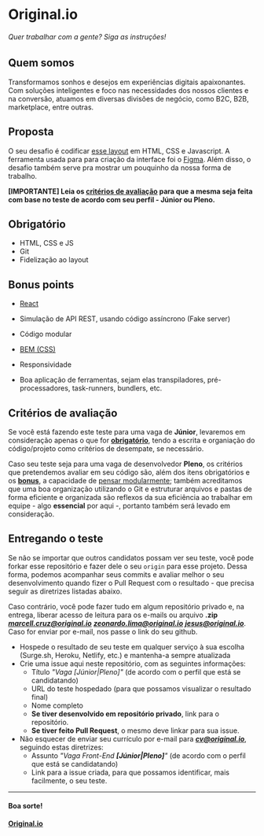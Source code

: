 # Original.io
###### Quer trabalhar com a gente? Siga as instruções!

## Quem somos
Transformamos sonhos e desejos em experiências digitais apaixonantes. Com soluções inteligentes e foco nas necessidades dos nossos clientes e na conversão, atuamos em  diversas divisões de negócio, como B2C, B2B, marketplace, entre outras.

## Proposta
O seu desafio é codificar [esse layout](https://www.figma.com/file/pArDJGnD4AVjIDv2ovB3xQ/Original.io-frontend-test) em HTML, CSS e Javascript. A ferramenta usada para para criação da interface foi o [Figma](https://figma.com). Além disso, o desafio também serve pra mostrar um pouquinho da nossa forma de trabalho.

**[IMPORTANTE] Leia os [critérios de avaliação](#critérios-de-avaliação) para que a mesma seja feita com base no teste de acordo com seu perfil - Júnior ou Pleno.**

## Obrigatório
* HTML, CSS e JS
* Git
* Fidelização ao layout

## Bonus points
* [React](https://reactjs.org/)
* Simulação de API REST, usando código assíncrono (Fake server)
* Código modular 
* [BEM (CSS)](http://getbem.com/introduction/)

* Responsividade
* Boa aplicação de ferramentas, sejam elas transpiladores, pré-processadores, task-runners, bundlers, etc.

## Critérios de avaliação
Se você está fazendo este teste para uma vaga de **Júnior**, levaremos em consideração apenas o que for **[obrigatório](#obrigatório)**, tendo a escrita e organiação do código/projeto como critérios de desempate, se necessário.

Caso seu teste seja para uma vaga de desenvolvedor **Pleno**, os critérios que pretendemos avaliar em seu código são, além dos itens obrigatórios e os **[bonus](#bonus-points)**, a capacidade de [pensar modularmente](https://webstandardssherpa.com/reviews/think-modularly); também acreditamos que uma boa organização utilizando o Git e estruturar arquivos e pastas de forma eficiente e organizada são reflexos da sua eficiência ao trabalhar em equipe - algo **essencial** por aqui -, portanto também será levado em consideração.

## Entregando o teste
Se não se importar que outros candidatos possam ver seu teste, você pode forkar esse repositório e fazer dele o seu `origin` para esse projeto. Dessa forma, podemos acompanhar seus commits e avaliar melhor o seu desenvolvimento quando fizer o Pull Request com o resultado - que precisa seguir as diretrizes listadas abaixo.

Caso contrário, você pode fazer tudo em algum repositório privado e, na entrega, liberar acesso de leitura para os e-mails
ou arquivo **.zip** 
_**marcell.cruz@original.io**_ _**zeonardo.lima@original.io**_ _**jesus@original.io**_.
Caso for enviar por e-mail, nos passe o link do seu github.

* Hospede o resultado de seu teste em qualquer serviço à sua escolha (Surge.sh, Heroku, Netlify, etc.) e mantenha-a sempre atualizada
* Crie uma issue aqui neste repositório, com as seguintes informações:
  * Título _"Vaga [Júnior|Pleno]"_ (de acordo com o perfil que está se candidatando)
  * URL do teste hospedado (para que possamos visualizar o resultado final)
  * Nome completo
  * **Se tiver desenvolvido em repositório privado**, link para o repositório.
  * **Se tiver feito Pull Request**, o mesmo deve linkar para sua issue.
* Não esquecer de enviar seu currículo por e-mail para _**cv@original.io**_, seguindo estas diretrizes:
  * Assunto _"Vaga Front-End **[Júnior|Pleno]**"_ (de acordo com o perfil que está se candidatando)
  * Link para a issue criada, para que possamos identificar, mais facilmente, o seu teste.

---

#### Boa sorte!

**[Original.io](https://original.io)**
